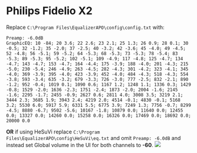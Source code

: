 # Philips Fidelio X2
Replace `C:\Program Files\EqualizerAPO\config\config.txt` with:
```
Preamp: -6.0dB
GraphicEQ: 10 -84; 20 3.6; 22 2.6; 23 2.1; 25 1.3; 26 0.9; 28 0.1; 30 -0.5; 32 -1.2; 35 -2.0; 37 -2.5; 40 -3.2; 42 -3.6; 45 -4.0; 49 -4.5; 52 -4.8; 56 -5.1; 59 -5.2; 64 -5.3; 68 -5.3; 73 -5.3; 78 -5.4; 83 -5.3; 89 -5.3; 95 -5.2; 102 -5.1; 109 -4.9; 117 -4.8; 125 -4.7; 134 -4.7; 143 -4.7; 153 -4.7; 164 -4.4; 175 -3.9; 188 -4.0; 201 -4.3; 215 -5.0; 230 -5.4; 246 -4.9; 263 -4.5; 282 -4.3; 301 -4.2; 323 -4.1; 345 -4.0; 369 -3.9; 395 -4.0; 423 -3.9; 452 -4.0; 484 -4.3; 518 -4.3; 554 -3.8; 593 -3.4; 635 -3.2; 679 -3.3; 726 -3.0; 777 -2.5; 832 -2.1; 890 -1.2; 952 -0.4; 1019 0.1; 1090 0.6; 1167 1.2; 1248 1.1; 1336 0.3; 1429 -0.8; 1529 -2.0; 1636 -2.3; 1751 -2.4; 1873 -2.0; 2004 -1.6; 2145 -1.6; 2295 -1.7; 2455 -0.9; 2627 0.6; 2811 4.0; 3008 3.5; 3219 2.1; 3444 2.3; 3685 1.9; 3943 2.4; 4219 2.0; 4514 -0.1; 4830 -0.1; 5168 3.2; 5530 6.0; 5917 5.9; 6331 5.5; 6775 3.9; 7249 1.3; 7756 -0.7; 8299 -4.5; 8880 -6.7; 9502 -5.6; 10167 -1.8; 10879 0.0; 11640 0.0; 12455 0.0; 13327 0.0; 14260 0.0; 15258 0.0; 16326 0.0; 17469 0.0; 18692 0.0; 20000 0.0
```
**OR** if using HeSuVi replace `C:\Program Files\EqualizerAPO\config\HeSuVi\eq.txt` and omit `Preamp: -6.0dB` and instead set Global volume in the UI for both channels to **-60**.
![](https://raw.githubusercontent.com/jaakkopasanen/AutoEq/master/results/Innerfidelity%202017/innerfidelity/onear/Philips%20Fidelio%20X2/Philips%20Fidelio%20X2.png)